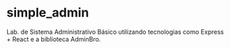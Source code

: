 # simple_admin
Lab. de Sistema Administrativo Básico utilizando tecnologias como Express + React e a biblioteca AdminBro.
